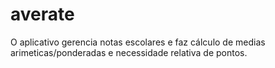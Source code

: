 averate
=======

O aplicativo gerencia notas escolares e faz cálculo de medias arimeticas/ponderadas e necessidade relativa de pontos.

